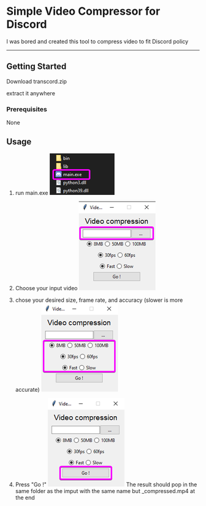 # Simple Video Compressor for Discord

I was bored and created this tool to compress video to fit Discord policy

---

## Getting Started

Download transcord.zip

extract it anywhere

### Prerequisites

None

## Usage

1. run main.exe
   ![launch dat .exe](/img/launch.png)

2. Choose your input video
   ![browse dat file explorer](/img/browse.png)

3. chose your desired size, frame rate, and accuracy (slower is more accurate)
   ![choose dat option .exe](/img/select.png)

4. Press "Go !"
   ![press dat button .exe](/img/go.png)
   The result should pop in the same folder as the imput with the same name but \_compressed.mp4 at the end
